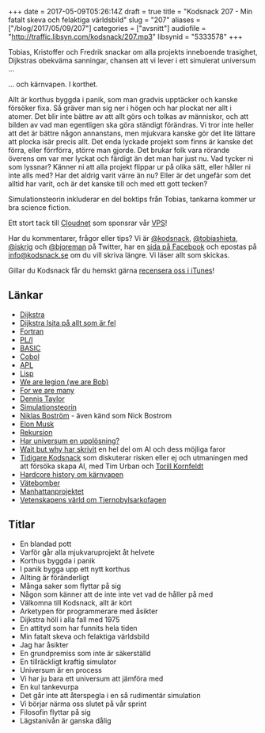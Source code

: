 +++
date = 2017-05-09T05:26:14Z
draft = true
title = "Kodsnack 207 - Min fatalt skeva och felaktiga världsbild"
slug = "207"
aliases = ["/blog/2017/05/09/207"]
categories = ["avsnitt"]
audiofile = "http://traffic.libsyn.com/kodsnack/207.mp3"
libsynid = "5333578"
+++

Tobias, Kristoffer och Fredrik snackar om alla projekts inneboende trasighet, Dijkstras obekväma sanningar, chansen att vi lever i ett simulerat universum …

… och kärnvapen. I korthet.

Allt är korthus byggda i panik, som man gradvis upptäcker och kanske försöker fixa. Så gräver man sig ner i högen och har plockat ner allt i atomer. Det blir inte bättre av att allt görs och tolkas av människor, och att bilden av vad man egentligen ska göra ständigt förändras. Vi tror inte heller att det är bättre någon annanstans, men mjukvara kanske gör det lite lättare att plocka isär precis allt. Det enda lyckade projekt som finns är kanske det förra, eller förrförra, större man gjorde. Det brukar folk vara rörande överens om var mer lyckat och färdigt än det man har just nu. Vad tycker ni som lyssnar? Känner ni att alla projekt flippar ur på olika sätt, eller håller ni inte alls med? Har det aldrig varit värre än nu? Eller är det ungefär som det alltid har varit, och är det kanske till och med ett gott tecken?

Simulationsteorin inkluderar en del boktips från Tobias, tankarna kommer ur bra science fiction. 

Ett stort tack till [Cloudnet](http://www.cloudnet.se) som sponsrar vår [VPS](http://en.wikipedia.org/wiki/Virtual_private_server)!

Har du kommentarer, frågor eller tips? Vi är [@kodsnack](https://www.twitter.com/kodsnack), [@tobiashieta](https://www.twitter.com/tobiashieta), [@iskrig](https://www.twitter.com/iskrig) och [@bjoreman](https://www.twitter.com/bjoreman) på Twitter, har en [sida på Facebook](https://www.facebook.com/kodsnack) och epostas på [info@kodsnack.se](mailto:info@kodsnack.se) om du vill skriva längre. Vi läser allt som skickas.

Gillar du Kodsnack får du hemskt gärna [recensera oss i iTunes](http://itunes.apple.com/se/podcast/kodsnack/id561631498?l=en)!

## Länkar ##
* [Dijkstra](https://en.wikipedia.org/wiki/Edsger_W._Dijkstra)
* [Dijkstra lsita på allt som är fel](http://www.cs.virginia.edu/~evans/cs655/readings/ewd498.html)
* [Fortran](https://en.wikipedia.org/wiki/Fortran)
* [PL/I](https://en.wikipedia.org/wiki/PL/I)
* [BASIC](https://en.wikipedia.org/wiki/BASIC)
* [Cobol](https://en.wikipedia.org/wiki/COBOL)
* [APL](https://en.wikipedia.org/wiki/APL_%28programming_language%29)
* [Lisp](https://en.wikipedia.org/wiki/Lisp_%28programming_language%29)
* [We are legion (we are Bob)](http://dennisetaylor.org/legion/)
* [For we are many](http://dennisetaylor.org/sample-chapter/)
* [Dennis Taylor](http://dennisetaylor.org/about/)
* [Simulationsteorin](https://en.wikipedia.org/wiki/Simulation_hypothesis)
* [Niklas Boström](https://en.wikipedia.org/wiki/Nick_Bostrom) - även känd som Nick Bostrom
* [Elon Musk](https://en.wikipedia.org/wiki/Elon_Musk)
* [Rekursion](https://en.wikipedia.org/wiki/Recursion_%28computer_science%29)
* [Har universum en upplösning?](https://www.extremetech.com/extreme/188727-pixels-of-the-universe-experiment-begins-to-see-if-the-universe-is-a-2d-hologram)
* [Wait but why har skrivit](http://waitbutwhy.com/2015/01/artificial-intelligence-revolution-2.html) en hel del om AI och dess möjliga faror
* [Tidigare Kodsnack](http://kodsnack.se/136/) som diskuterar risken eller ej och utmaningen med att försöka skapa AI, med Tim Urban och [Torill Kornfeldt](https://twitter.com/vet_Torill)
* [Hardcore history om kärnvapen](http://www.dancarlin.com/hardcore-history-59-the-destroyer-of-worlds/)
* [Vätebomber](https://en.wikipedia.org/wiki/Thermonuclear_weapon)
* [Manhattanprojektet](https://en.wikipedia.org/wiki/Manhattan_Project)
* [Vetenskapens värld om Tjernobylsarkofagen](https://www.svtplay.se/video/13356848/vetenskapens-varld/vetenskapens-varld-sasong-26-avsnitt-14-1?start=auto&tab=senaste)

## Titlar ##
* En blandad pott
* Varför går alla mjukvaruprojekt åt helvete
* Korthus byggda i panik
* I panik bygga upp ett nytt korthus
* Allting är föränderligt
* Många saker som flyttar på sig
* Någon som känner att de inte inte vet vad de håller på med
* Välkomna till Kodsnack, allt är kört
* Arketypen för programmerare med åsikter
* Dijkstra höll i alla fall med 1975
* En attityd som har funnits hela tiden
* Min fatalt skeva och felaktiga världsbild
* Jag har åsikter
* En grundpremiss som inte är säkerställd
* En tillräckligt kraftig simulator
* Universum är en process
* Vi har ju bara ett universum att jämföra med
* En kul tankevurpa
* Det går inte att återspegla i en så rudimentär simulation
* Vi börjar närma oss slutet på vår sprint
* Filosofin flyttar på sig
* Lägstanivån är ganska dålig